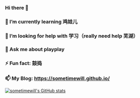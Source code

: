 ### Hi there 👋
### 🌱 I’m currently learning 鸡娃儿
### 🤔 I’m looking for help with 学习（really need help 芜湖）
### 💬 Ask me about playplay
### ⚡ Fun fact: 鼓捣
### 📫 My Blog: https://sometimewill.github.io/
[![sometimewill's GitHub stats](https://github-readme-stats.vercel.app/api?username=sometimewill&show_icons=true&theme=dracula)](https://github.com/anuraghazra/github-readme-stats)

<!--
**sometimewill/sometimewill** is a ✨ _special_ ✨ repository because its `README.md` (this file) appears on your GitHub profile.

Here are some ideas to get you started:

- 🔭 I’m currently working on ...
- 🌱 I’m currently learning ...
- 👯 I’m looking to collaborate on ...
- 🤔 I’m looking for help with ...
- 💬 Ask me about ...
- 📫 How to reach me: ...
- 😄 Pronouns: ...
- ⚡ Fun fact: ...
-->
